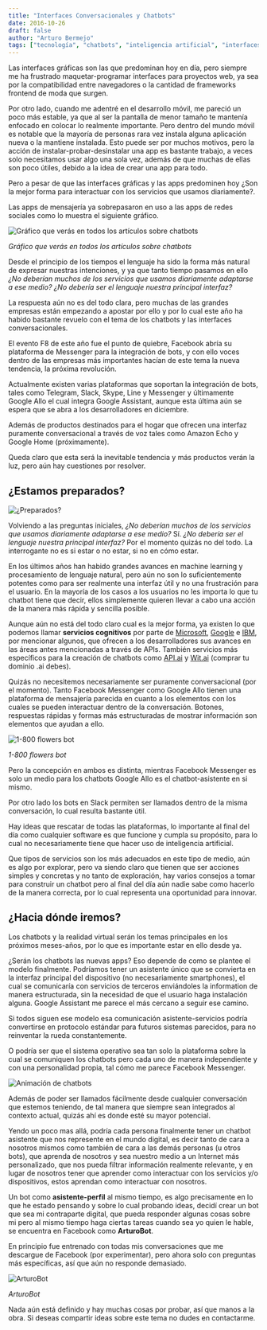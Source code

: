 ```yaml
---
title: "Interfaces Conversacionales y Chatbots"
date: 2016-10-26
draft: false
author: "Arturo Bermejo"
tags: ["tecnología", "chatbots", "inteligencia artificial", "interfaces"]
---
```


Las interfaces gráficas son las que predominan hoy en día, pero siempre me ha frustrado maquetar-programar interfaces para proyectos web, ya sea por la compatibilidad entre navegadores o la cantidad de frameworks frontend de moda que surgen.

Por otro lado, cuando me adentré en el desarrollo móvil, me pareció un poco más estable, ya que al ser la pantalla de menor tamaño te mantenía enfocado en colocar lo realmente importante. Pero dentro del mundo móvil es notable que la mayoría de personas rara vez instala alguna aplicación nueva o la mantiene instalada. Esto puede ser por muchos motivos, pero la acción de instalar-probar-desinstalar una app es bastante trabajo, a veces solo necesitamos usar algo una sola vez, además de que muchas de ellas son poco útiles, debido a la idea de crear una app para todo.

Pero a pesar de que las interfaces gráficas y las apps predominen hoy ¿Son la mejor forma para interactuar con los servicios que usamos diariamente?.

Las apps de mensajería ya sobrepasaron en uso a las apps de redes sociales como lo muestra el siguiente gráfico.

![Gráfico que verás en todos los artículos sobre chatbots](/images/chatbot-stats.png)

*Gráfico que verás en todos los artículos sobre chatbots*

Desde el principio de los tiempos el lenguaje ha sido la forma más natural de expresar nuestras intenciones, y ya que tanto tiempo pasamos en ello _¿No deberían muchos de los servicios que usamos diariamente adaptarse a ese medio?_ _¿No debería ser el lenguaje nuestra principal interfaz?_

La respuesta aún no es del todo clara, pero muchas de las grandes empresas están empezando a apostar por ello y por lo cual este año ha habido bastante revuelo con el tema de los chatbots y las interfaces conversacionales.

El evento F8 de este año fue el punto de quiebre, Facebook abría su plataforma de Messenger para la integración de bots, y con ello voces dentro de las empresas más importantes hacían de este tema la nueva tendencia, la próxima revolución.

Actualmente existen varias plataformas que soportan la integración de bots, tales como Telegram, Slack, Skype, Line y Messenger y últimamente Google Allo el cual integra Google Assistant, aunque esta última aún se espera que se abra a los desarrolladores en diciembre.

Además de productos destinados para el hogar que ofrecen una interfaz puramente conversacional a través de voz tales como Amazon Echo y Google Home (próximamente).

Queda claro que esta será la inevitable tendencia y más productos verán la luz, pero aún hay cuestiones por resolver.

## ¿Estamos preparados?

![¿Preparados?](/images/chatbot-robot.jpeg)

Volviendo a las preguntas iniciales, _¿No deberían muchos de los servicios que usamos diariamente adaptarse a ese medio?_ Sí. _¿No debería ser el lenguaje nuestra principal interfaz?_ Por el momento quizás no del todo. La interrogante no es si estar o no estar, si no en cómo estar.

En los últimos años han habido grandes avances en machine learning y procesamiento de lenguaje natural, pero aún no son lo suficientemente potentes como para ser realmente una interfaz útil y no una frustración para el usuario. En la mayoría de los casos a los usuarios no les importa lo que tu chatbot tiene que decir, ellos simplemente quieren llevar a cabo una acción de la manera más rápida y sencilla posible.

Aunque aún no está del todo claro cual es la mejor forma, ya existen lo que podemos llamar **servicios cognitivos** por parte de [Microsoft](https://www.microsoft.com/cognitive-services), [Google](https://cloud.google.com/products/machine-learning/) e [IBM](https://www.ibm.com/watson/developercloud/services-catalog.html), por mencionar algunos, que ofrecen a los desarrolladores sus avances en las áreas antes mencionadas a través de APIs. También servicios más específicos para la creación de chatbots como [API.ai](https://api.ai/) y [Wit.ai](https://wit.ai/) (comprar tu dominio .ai debes).

Quizás no necesitemos necesariamente ser puramente conversacional (por el momento). Tanto Facebook Messenger como Google Allo tienen una plataforma de mensajería parecida en cuanto a los elementos con los cuales se pueden interactuar dentro de la conversación. Botones, respuestas rápidas y formas más estructuradas de mostrar información son elementos que ayudan a ello.

![1-800 flowers bot](/images/chatbot-flowers.png)

*1-800 flowers bot*

Pero la concepción en ambos es distinta, mientras Facebook Messenger es solo un medio para los chatbots Google Allo es el chatbot-asistente en si mismo.

Por otro lado los bots en Slack permiten ser llamados dentro de la misma conversación, lo cual resulta bastante útil.

Hay ideas que rescatar de todas las plataformas, lo importante al final del día como cualquier software es que funcione y cumpla su propósito, para lo cual no necesariamente tiene que hacer uso de inteligencia artificial.

Que tipos de servicios son los más adecuados en este tipo de medio, aún es algo por explorar, pero va siendo claro que tienen que ser acciones simples y concretas y no tanto de exploración, hay varios consejos a tomar para construir un chatbot pero al final del día aún nadie sabe como hacerlo de la manera correcta, por lo cual representa una oportunidad para innovar.

## ¿Hacia dónde iremos?

Los chatbots y la realidad virtual serán los temas principales en los próximos meses-años, por lo que es importante estar en ello desde ya.

¿Serán los chatbots las nuevas apps? Eso depende de como se plantee el modelo finalmente. Podríamos tener un asistente único que se convierta en la interfaz principal del dispositivo (no necesariamente smartphones), el cual se comunicaría con servicios de terceros enviándoles la information de manera estructurada, sin la necesidad de que el usuario haga instalación alguna. Google Assistant me parece el más cercano a seguir ese camino.

Si todos siguen ese modelo esa comunicación asistente-servicios podría convertirse en protocolo estándar para futuros sistemas parecidos, para no reinventar la rueda constantemente.

O podría ser que el sistema operativo sea tan solo la plataforma sobre la cual se comuniquen los chatbots pero cada uno de manera independiente y con una personalidad propia, tal cómo me parece Facebook Messenger.

![Animación de chatbots](/images/chatbot-animation.gif)

Además de poder ser llamados fácilmente desde cualquier conversación que estemos teniendo, de tal manera que siempre sean integrados al contexto actual, quizás ahí es donde esté su mayor potencial.

Yendo un poco mas allá, podría cada persona finalmente tener un chatbot asistente que nos represente en el mundo digital, es decir tanto de cara a nosotros mismos como también de cara a las demás personas (u otros bots), que aprenda de nosotros y sea nuestro medio a un Internet más personalizado, que nos pueda filtrar información realmente relevante, y en lugar de nosotros tener que aprender como interactuar con los servicios y/o dispositivos, estos aprendan como interactuar con nosotros.

Un bot como **asistente-perfil** al mismo tiempo, es algo precisamente en lo que he estado pensando y sobre lo cual probando ideas, decidí crear un bot que sea mi contraparte digital, que pueda responder algunas cosas sobre mi pero al mismo tiempo haga ciertas tareas cuando sea yo quien le hable, se encuentra en Facebook como **ArturoBot**.

En principio fue entrenado con todas mis conversaciones que me descargue de Facebook (por experimentar), pero ahora solo con preguntas más específicas, así que aún no responde demasiado.

![ArturoBot](/images/arturobot.gif)

*ArturoBot*

Nada aún está definido y hay muchas cosas por probar, así que manos a la obra. Si deseas compartir ideas sobre este tema no dudes en contactarme.

